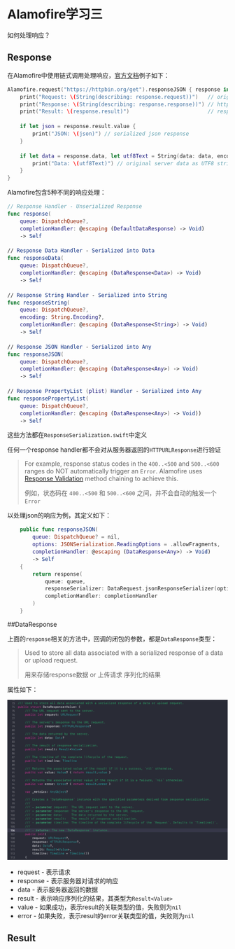 # Alamofire学习三

如何处理响应？

## Response

在Alamofire中使用链式调用处理响应，[官方文档](https://github.com/Alamofire/Alamofire/blob/master/Documentation/Usage.md#response-handling)例子如下： 

```swift
Alamofire.request("https://httpbin.org/get").responseJSON { response in
    print("Request: \(String(describing: response.request))")   // original url request
    print("Response: \(String(describing: response.response))") // http url response
    print("Result: \(response.result)")                         // response serialization result

    if let json = response.result.value {
        print("JSON: \(json)") // serialized json response
    }

    if let data = response.data, let utf8Text = String(data: data, encoding: .utf8) {
        print("Data: \(utf8Text)") // original server data as UTF8 string
    }
}
```

Alamofire包含5种不同的响应处理：

```swift
// Response Handler - Unserialized Response
func response(
    queue: DispatchQueue?,
    completionHandler: @escaping (DefaultDataResponse) -> Void)
    -> Self

// Response Data Handler - Serialized into Data
func responseData(
    queue: DispatchQueue?,
    completionHandler: @escaping (DataResponse<Data>) -> Void)
    -> Self

// Response String Handler - Serialized into String
func responseString(
    queue: DispatchQueue?,
    encoding: String.Encoding?,
    completionHandler: @escaping (DataResponse<String>) -> Void)
    -> Self

// Response JSON Handler - Serialized into Any
func responseJSON(
    queue: DispatchQueue?,
    completionHandler: @escaping (DataResponse<Any>) -> Void)
    -> Self

// Response PropertyList (plist) Handler - Serialized into Any
func responsePropertyList(
    queue: DispatchQueue?,
    completionHandler: @escaping (DataResponse<Any>) -> Void))
    -> Self
```

这些方法都在`ResponseSerialization.swift`中定义

任何一个response handler都不会对从服务器返回的`HTTPURLResponse`进行验证

>For example, response status codes in the `400..<500` and `500..<600` ranges do NOT automatically trigger an `Error`. Alamofire uses [Response Validation](https://github.com/Alamofire/Alamofire/blob/master/Documentation/Usage.md#response-validation) method chaining to achieve this.
>
>例如，状态码在 `400..<500` 和 `500..<600` 之间，并不会自动的触发一个 `Error`

以处理json的响应为例，其定义如下：

```swift
    public func responseJSON(
        queue: DispatchQueue? = nil,
        options: JSONSerialization.ReadingOptions = .allowFragments,
        completionHandler: @escaping (DataResponse<Any>) -> Void)
        -> Self
    {
        return response(
            queue: queue,
            responseSerializer: DataRequest.jsonResponseSerializer(options: options),
            completionHandler: completionHandler
        )
    }
```



##DataResponse 

上面的`response`相关的方法中，回调的闭包的参数，都是`DataResponse`类型：

> Used to store all data associated with a serialized response of a data or upload request.
>
>  用来存储response数据 or 上传请求 序列化的结果 

属性如下：

![22](https://github.com/winfredzen/iOS-Basic/blob/master/网络/images/22.png)

+ request - 表示请求
+ response - 表示服务器对请求的响应
+ data - 表示服务器返回的数据
+ result - 表示响应序列化的结果，其类型为`Result<Value>`
+ value - 如果成功，表示result的关联类型的值，失败则为`nil`
+ error - 如果失败，表示result的error关联类型的值，失败则为`nil`



## Result











